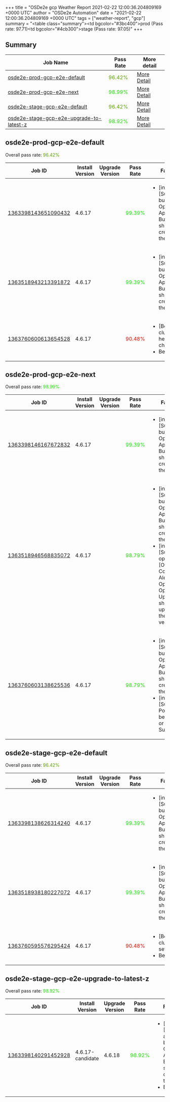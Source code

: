 +++
title = "OSDe2e gcp Weather Report 2021-02-22 12:00:36.204809169 +0000 UTC"
author = "OSDe2e Automation"
date = "2021-02-22 12:00:36.204809169 +0000 UTC"
tags = ["weather-report", "gcp"]
summary = "<table class=\"summary\"><tr><td bgcolor=\"#3bc400\"></td><td>prod (Pass rate: 97.71)</td></tr><tr><td bgcolor=\"#4cb300\"></td><td>stage (Pass rate: 97.05)</td></tr></table>"
+++
## Summary

| Job Name | Pass Rate | More detail |
|----------|-----------|-------------|
|[osde2e-prod-gcp-e2e-default](https://prow.svc.ci.openshift.org/?job=osde2e-prod-gcp-e2e-default)| <span style="color:#5ca300;">96.42%</span>|[More Detail](#osde2e-prod-gcp-e2e-default)|
|[osde2e-prod-gcp-e2e-next](https://prow.svc.ci.openshift.org/?job=osde2e-prod-gcp-e2e-next)| <span style="color:#1ae500;">98.99%</span>|[More Detail](#osde2e-prod-gcp-e2e-next)|
|[osde2e-stage-gcp-e2e-default](https://prow.svc.ci.openshift.org/?job=osde2e-stage-gcp-e2e-default)| <span style="color:#5ca300;">96.42%</span>|[More Detail](#osde2e-stage-gcp-e2e-default)|
|[osde2e-stage-gcp-e2e-upgrade-to-latest-z](https://prow.svc.ci.openshift.org/?job=osde2e-stage-gcp-e2e-upgrade-to-latest-z)| <span style="color:#1ce300;">98.92%</span>|[More Detail](#osde2e-stage-gcp-e2e-upgrade-to-latest-z)|



## osde2e-prod-gcp-e2e-default

Overall pass rate: <span style="color:#5ca300;">96.42%</span>

| Job ID | Install Version | Upgrade Version | Pass Rate | Failures |
|--------|-----------------|-----------------|-----------|----------|
[1363398143651090432](https://prow.ci.openshift.org/view/gs/origin-ci-test/logs/osde2e-prod-gcp-e2e-default/1363398143651090432) | 4.6.17 |  | <span style="color:#10ef00;">99.39%</span>|<ul><li>[install] [Suite: app-builds] OpenShift Application Build E2E should get created in the cluster</li></ul>
[1363518943213391872](https://prow.ci.openshift.org/view/gs/origin-ci-test/logs/osde2e-prod-gcp-e2e-default/1363518943213391872) | 4.6.17 |  | <span style="color:#10ef00;">99.39%</span>|<ul><li>[install] [Suite: app-builds] OpenShift Application Build E2E should get created in the cluster</li></ul>
[1363760600613654528](https://prow.ci.openshift.org/view/gs/origin-ci-test/logs/osde2e-prod-gcp-e2e-default/1363760600613654528) | 4.6.17 |  | <span style="color:#f30c00;">90.48%</span>|<ul><li>[BeforeSuite] cluster-health-check</li><li>BeforeSuite</li></ul>



## osde2e-prod-gcp-e2e-next

Overall pass rate: <span style="color:#1ae500;">98.99%</span>

| Job ID | Install Version | Upgrade Version | Pass Rate | Failures |
|--------|-----------------|-----------------|-----------|----------|
[1363398146167672832](https://prow.ci.openshift.org/view/gs/origin-ci-test/logs/osde2e-prod-gcp-e2e-next/1363398146167672832) | 4.6.17 |  | <span style="color:#10ef00;">99.39%</span>|<ul><li>[install] [Suite: app-builds] OpenShift Application Build E2E should get created in the cluster</li></ul>
[1363518946568835072](https://prow.ci.openshift.org/view/gs/origin-ci-test/logs/osde2e-prod-gcp-e2e-next/1363518946568835072) | 4.6.17 |  | <span style="color:#1fe000;">98.79%</span>|<ul><li>[install] [Suite: app-builds] OpenShift Application Build E2E should get created in the cluster</li><li>[install] [Suite: operators] [OSD] Configure AlertManager Operator Operator Upgrade should upgrade from the replaced version</li></ul>
[1363760603138625536](https://prow.ci.openshift.org/view/gs/origin-ci-test/logs/osde2e-prod-gcp-e2e-next/1363760603138625536) | 4.6.17 |  | <span style="color:#1fe000;">98.79%</span>|<ul><li>[install] [Suite: app-builds] OpenShift Application Build E2E should get created in the cluster</li><li>[install] [Suite: e2e] Pods should be Running or Succeeded</li></ul>



## osde2e-stage-gcp-e2e-default

Overall pass rate: <span style="color:#5ca300;">96.42%</span>

| Job ID | Install Version | Upgrade Version | Pass Rate | Failures |
|--------|-----------------|-----------------|-----------|----------|
[1363398138626314240](https://prow.ci.openshift.org/view/gs/origin-ci-test/logs/osde2e-stage-gcp-e2e-default/1363398138626314240) | 4.6.17 |  | <span style="color:#10ef00;">99.39%</span>|<ul><li>[install] [Suite: app-builds] OpenShift Application Build E2E should get created in the cluster</li></ul>
[1363518938180227072](https://prow.ci.openshift.org/view/gs/origin-ci-test/logs/osde2e-stage-gcp-e2e-default/1363518938180227072) | 4.6.17 |  | <span style="color:#10ef00;">99.39%</span>|<ul><li>[install] [Suite: app-builds] OpenShift Application Build E2E should get created in the cluster</li></ul>
[1363760595576295424](https://prow.ci.openshift.org/view/gs/origin-ci-test/logs/osde2e-stage-gcp-e2e-default/1363760595576295424) | 4.6.17 |  | <span style="color:#f30c00;">90.48%</span>|<ul><li>[BeforeSuite] cluster-setup</li><li>BeforeSuite</li></ul>



## osde2e-stage-gcp-e2e-upgrade-to-latest-z

Overall pass rate: <span style="color:#1ce300;">98.92%</span>

| Job ID | Install Version | Upgrade Version | Pass Rate | Failures |
|--------|-----------------|-----------------|-----------|----------|
[1363398140291452928](https://prow.ci.openshift.org/view/gs/origin-ci-test/logs/osde2e-stage-gcp-e2e-upgrade-to-latest-z/1363398140291452928) | 4.6.17-candidate | 4.6.18 | <span style="color:#1ce300;">98.92%</span>|<ul><li>[install] [Suite: app-builds] OpenShift Application Build E2E should get created in the cluster</li><li>BeforeSuite</li></ul>



